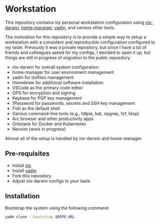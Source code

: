 # Workstation

This repository contains my personal workstation configuration using [nix-darwin](https://github.com/LnL7/nix-darwin), [home-manager](https://github.com/nix-community/home-manager), [yadm](https://yadm.io/), and various other tools.

The motivation for this repository is to provide a simple way to setup a workstation with a consistent and reproducible configuration configured to my taste. Prevously it was a private repository, but since I have a lot of friends and colleagues asked for my configs, I decided to open it up, but things are still in progress of migration to the public repository.

- nix-darwin for overall system configuration
- home-manager for user environment management
- yadm for dotfiles management
- Homebrew for additional software installation
- VSCode as the primary code editor
- GPG for encryption and signing
- Keybase for PGP key management
- 1Password for passwords, secrets and SSH key management
- Fish as the default shell
- Various command-line tools (e.g., httpie, bat, ripgrep, fzf, btop)
- Arc browser and other productivity apps
- Orbstack for Docker and Kubernetes
- Neovim (work in progress)

Almost all of the setup is handled by nix-darwin and home-manager.

## Pre-requisites

- Install [nix](https://nixos.org/download.html)
- Install [yadm](https://yadm.io/)
- Fork this repository
- Adjust nix-darwin configs to your taste

## Installation

Bootstrap the system using the following command:

```bash
yadm clone --bootstrap $REPO_URL
```
